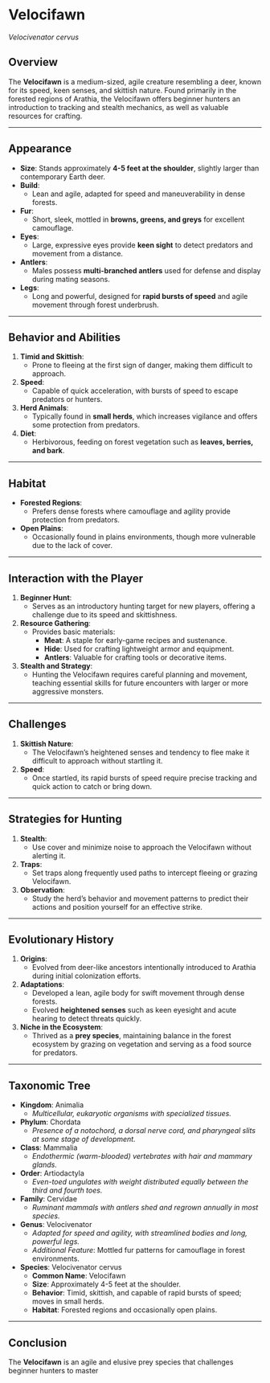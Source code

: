# Velocifawn
*Velocivenator cervus*

## Overview
The **Velocifawn** is a medium-sized, agile creature resembling a deer, known for its speed, keen senses, and skittish nature. Found primarily in the forested regions of Arathia, the Velocifawn offers beginner hunters an introduction to tracking and stealth mechanics, as well as valuable resources for crafting.

---

## Appearance
- **Size**: Stands approximately **4-5 feet at the shoulder**, slightly larger than contemporary Earth deer.
- **Build**:
  - Lean and agile, adapted for speed and maneuverability in dense forests.
- **Fur**:
  - Short, sleek, mottled in **browns, greens, and greys** for excellent camouflage.
- **Eyes**:
  - Large, expressive eyes provide **keen sight** to detect predators and movement from a distance.
- **Antlers**:
  - Males possess **multi-branched antlers** used for defense and display during mating seasons.
- **Legs**:
  - Long and powerful, designed for **rapid bursts of speed** and agile movement through forest underbrush.

---

## Behavior and Abilities
1. **Timid and Skittish**:
   - Prone to fleeing at the first sign of danger, making them difficult to approach.
2. **Speed**:
   - Capable of quick acceleration, with bursts of speed to escape predators or hunters.
3. **Herd Animals**:
   - Typically found in **small herds**, which increases vigilance and offers some protection from predators.
4. **Diet**:
   - Herbivorous, feeding on forest vegetation such as **leaves, berries, and bark**.

---

## Habitat
- **Forested Regions**:
   - Prefers dense forests where camouflage and agility provide protection from predators.
- **Open Plains**:
   - Occasionally found in plains environments, though more vulnerable due to the lack of cover.

---

## Interaction with the Player
1. **Beginner Hunt**:
   - Serves as an introductory hunting target for new players, offering a challenge due to its speed and skittishness.
2. **Resource Gathering**:
   - Provides basic materials:
     - **Meat**: A staple for early-game recipes and sustenance.
     - **Hide**: Used for crafting lightweight armor and equipment.
     - **Antlers**: Valuable for crafting tools or decorative items.
3. **Stealth and Strategy**:
   - Hunting the Velocifawn requires careful planning and movement, teaching essential skills for future encounters with larger or more aggressive monsters.

---

## Challenges
1. **Skittish Nature**:
   - The Velocifawn’s heightened senses and tendency to flee make it difficult to approach without startling it.
2. **Speed**:
   - Once startled, its rapid bursts of speed require precise tracking and quick action to catch or bring down.

---

## Strategies for Hunting
1. **Stealth**:
   - Use cover and minimize noise to approach the Velocifawn without alerting it.
2. **Traps**:
   - Set traps along frequently used paths to intercept fleeing or grazing Velocifawn.
3. **Observation**:
   - Study the herd’s behavior and movement patterns to predict their actions and position yourself for an effective strike.

---

## Evolutionary History
1. **Origins**:
   - Evolved from deer-like ancestors intentionally introduced to Arathia during initial colonization efforts.
2. **Adaptations**:
   - Developed a lean, agile body for swift movement through dense forests.
   - Evolved **heightened senses** such as keen eyesight and acute hearing to detect threats quickly.
3. **Niche in the Ecosystem**:
   - Thrived as a **prey species**, maintaining balance in the forest ecosystem by grazing on vegetation and serving as a food source for predators.

---

## Taxonomic Tree
- **Kingdom**: Animalia  
  - *Multicellular, eukaryotic organisms with specialized tissues.*
- **Phylum**: Chordata  
  - *Presence of a notochord, a dorsal nerve cord, and pharyngeal slits at some stage of development.*
- **Class**: Mammalia  
  - *Endothermic (warm-blooded) vertebrates with hair and mammary glands.*
- **Order**: Artiodactyla  
  - *Even-toed ungulates with weight distributed equally between the third and fourth toes.*
- **Family**: Cervidae  
  - *Ruminant mammals with antlers shed and regrown annually in most species.*
- **Genus**: Velocivenator  
  - *Adapted for speed and agility, with streamlined bodies and long, powerful legs.*
  - *Additional Feature*: Mottled fur patterns for camouflage in forest environments.
- **Species**: Velocivenator cervus  
  - **Common Name**: Velocifawn  
  - **Size**: Approximately 4-5 feet at the shoulder.  
  - **Behavior**: Timid, skittish, and capable of rapid bursts of speed; moves in small herds.  
  - **Habitat**: Forested regions and occasionally open plains.  

---

## Conclusion
The **Velocifawn** is an agile and elusive prey species that challenges beginner hunters to master
